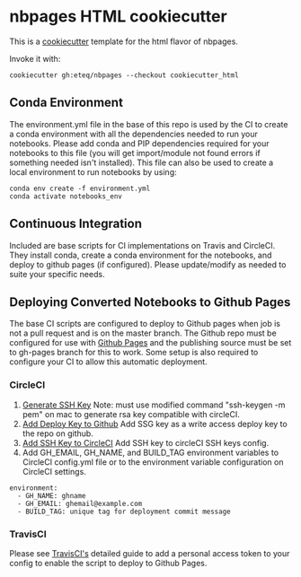 # nbpages HTML cookiecutter

This is a [cookiecutter](https://github.com/audreyr/cookiecutter) template for the html flavor of nbpages.

Invoke it with:
```
cookiecutter gh:eteq/nbpages --checkout cookiecutter_html
```

## Conda Environment

The environment.yml file in the base of this repo is used by the CI to create a conda environment with all the dependencies needed to run your notebooks. Please add conda and PIP dependencies required for your notebooks to this file (you will get import/module not found errors if something needed isn't installed). This file can also be used to create a local environment to run notebooks by using:
```
conda env create -f environment.yml
conda activate notebooks_env
```

## Continuous Integration

Included are base scripts for CI implementations on Travis and CircleCI. They install conda, create a conda environment for the notebooks, and deploy to github pages (if configured). Please update/modify as needed to suite your specific needs.

## Deploying Converted Notebooks to Github Pages

The base CI scripts are configured to deploy to Github pages when job is not a pull request and is on the master branch. The Github repo must be configured for use with [Github Pages](https://help.github.com/en/articles/configuring-a-publishing-source-for-github-pages) and the publishing source must be set to gh-pages branch for this to work. Some setup is also required to configure your CI to allow this automatic deployment.

### CircleCI
1. [Generate SSH Key](https://help.github.com/en/articles/generating-a-new-ssh-key-and-adding-it-to-the-ssh-agent) Note: must use modified command "ssh-keygen -m pem" on mac to generate rsa key compatible with circleCI.
2. [Add Deploy Key to Github](https://developer.github.com/v3/guides/managing-deploy-keys/) Add SSG key as a write access deploy key to the repo on github.
3. [Add SSH Key to CircleCI](https://circleci.com/docs/2.0/add-ssh-key/) Add SSH key to circleCI SSH keys config.
4. Add GH_EMAIL, GH_NAME, and BUILD_TAG environment variables to CircleCI config.yml file or to the environment variable configuration on CircleCI settings.
```
environment:
  - GH_NAME: ghname
  - GH_EMAIL: ghemail@example.com
  - BUILD_TAG: unique tag for deployment commit message
```

### TravisCI
Please see [TravisCI's](https://docs.travis-ci.com/user/deployment/pages/) detailed guide to add a personal access token to your config to enable the script to deploy to Github Pages.
